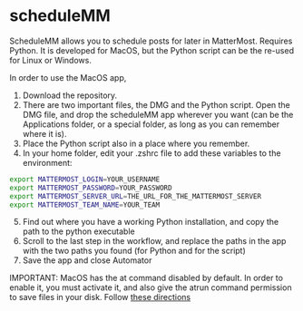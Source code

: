 # scheduleMM
ScheduleMM allows you to schedule posts for later in MatterMost.
Requires Python. It is developed for MacOS, but the Python script can be the re-used for Linux or Windows.

In order to use the MacOS app, 

1. Download the repository.
2. There are two important files, the DMG and the Python script. Open the DMG file, and drop the scheduleMM app wherever you want (can be the Applications folder, or a special folder, as long as you can remember where it is).
3. Place the Python script also in a place where you remember.
4. In your home folder, edit your .zshrc file to add these variables to the environment:
```bash
export MATTERMOST_LOGIN=YOUR_USERNAME
export MATTERMOST_PASSWORD=YOUR_PASSWORD
export MATTERMOST_SERVER_URL=THE_URL_FOR_THE_MATTERMOST_SERVER
export MATTERMOST_TEAM_NAME=YOUR_TEAM
```
5. Find out where you have a working Python installation, and copy the path to the python executable
6. Scroll to the last step in the workflow, and replace the paths in the app with the two paths you found (for Python and for the script)
7. Save the app and close Automator

IMPORTANT: MacOS has the at command disabled by default. In order to enable it, you must activate it, and also give the atrun command permission to save files in your disk. Follow [these directions](https://unix.stackexchange.com/questions/478823/making-at-work-on-macos/478840#478840)
